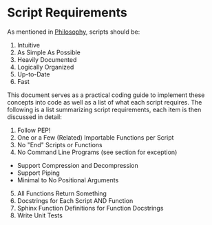 Script Requirements
===================

As mentioned in [Philosophy](Philosophy.md), scripts should be:

1. Intuitive
2. As Simple As Possible
3. Heavily Documented
4. Logically Organized
5. Up-to-Date
6. Fast

This document serves as a practical coding guide to implement these concepts
into code as well as a list of what each script requires. The following is a
list summarizing script requirements, each item is then discussed in detail:

1. Follow PEP!
2. One or a Few (Related) Importable Functions per Script
3. No "End" Scripts or Functions
4. No Command Line Programs (see section for exception)
* Support Compression and Decompression
* Support Piping
* Minimal to No Positional Arguments
5. All Functions Return Something
6. Docstrings for Each Script AND Function
7. Sphinx Function Definitions for Function Docstrings
8. Write Unit Tests
